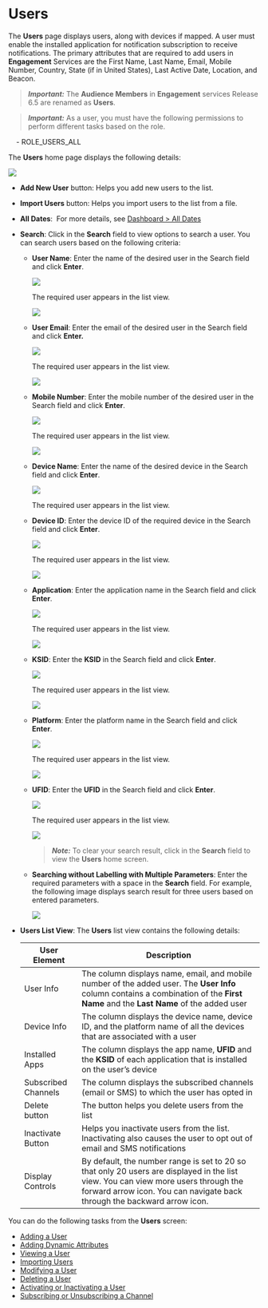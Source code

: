                             


Users
=====

The **Users** page displays users, along with devices if mapped. A user must enable the installed application for notification subscription to receive notifications. The primary attributes that are required to add users in **Engagement** Services are the First Name, Last Name, Email, Mobile Number, Country, State (if in United States), Last Active Date, Location, and Beacon.

> **_Important:_** The **Audience Members** in **Engagement** services Release 6.5 are renamed as **Users**.

> **_Important:_** As a user, you must have the following permissions to perform different tasks based on the role.  
  
    - ROLE\_USERS\_ALL

The **Users** home page displays the following details:

![](../Resources/Images/Overview/Subscribers/Users/userhomepage_719x336.png)

*   **Add New User** button: Helps you add new users to the list.
*   **Import Users** button: Helps you import users to the list from a file.
*   **All Dates**:  For more details, see [Dashboard > All Dates](../../../../Foundry/vms_console_user_guide/Content/Dashboard/Dashboard.md)
*   **Search**: Click in the **Search** field to view options to search a user. You can search users based on the following criteria:
    *   **User Name**: Enter the name of the desired user in the Search field and click **Enter**.
        
        ![](../Resources/Images/Overview/Subscribers/Users/searchusername.png)
        
        The required user appears in the list view.
        
        ![](../Resources/Images/Overview/Subscribers/Users/searresusername_556x105.png)
        
    *   **User Email**: Enter the email of the desired user in the Search field and click **Enter.**
        
        ![](../Resources/Images/Overview/Subscribers/Users/searchemail.png)
        
        The required user appears in the list view.
        
        ![](../Resources/Images/Overview/Subscribers/Users/searresuemail_555x107.png)
        
    *   **Mobile Number**: Enter the mobile number of the desired user in the Search field and click **Enter**. 
        
        ![](../Resources/Images/Overview/Subscribers/Users/searchmobile.png)
        
        The required user appears in the list view.
        
        ![](../Resources/Images/Overview/Subscribers/Users/searresumobile_556x105.png)
        
    *   **Device Name**: Enter the name of the desired device in the Search field and click **Enter**.
        
        ![](../Resources/Images/Overview/Subscribers/Users/searchdevicename.png)
        
        The required user appears in the list view.
        
    *   **Device ID**: Enter the device ID of the required device in the Search field and click **Enter**.
        
        ![](../Resources/Images/Overview/Subscribers/Users/searchdevicie.png)
        
        The required user appears in the list view.
        
        ![](../Resources/Images/Overview/Subscribers/Users/searresdevid_560x110.png)
        
    *   **Application**: Enter the application name in the Search field and click **Enter**.
        
        ![](../Resources/Images/Overview/Subscribers/Users/searchapplication.png)
        
        The required user appears in the list view.
        
        ![](../Resources/Images/Overview/Subscribers/Users/searrresapp_554x135.png)
        
    *   **KSID**: Enter the **KSID** in the Search field and click **Enter**. 
        
        ![](../Resources/Images/Overview/Subscribers/Users/searchksid.png)
        
        The required user appears in the list view.
        
        ![](../Resources/Images/Overview/Subscribers/Users/searresksid_559x108.png)
        
    *   **Platform**: Enter the platform name in the Search field and click **Enter**. 
        
        ![](../Resources/Images/Overview/Subscribers/Users/searchplatform.png)
        
        The required user appears in the list view.
        
        ![](../Resources/Images/Overview/Subscribers/Users/searrplatform_558x134.png)  
          
        
    *   **UFID**: Enter the **UFID** in the Search field and click **Enter**. 
        
        ![](../Resources/Images/Overview/Subscribers/Users/searchUfid.png)
        
        The required user appears in the list view.
        
        ![](../Resources/Images/Overview/Subscribers/Users/searrufid_556x106.png)
        
        > **_Note:_** To clear your search result, click in the **Search** field to view the **Users** home screen.
        
    *   **Searching without Labelling with Multiple Parameters**: Enter the required parameters with a space in the **Search** field. For example, the following image displays search result for three users based on entered parameters.
        
        ![](../Resources/Images/Overview/Subscribers/Users/searwitoutlabel_556x162.png)
        
*   **Users List View**: The **Users** list view contains the following details:
    
    | User Element | Description |
    | --- | --- |
    | User Info | The column displays name, email, and mobile number of the added user. The **User Info** column contains a combination of the **First Name** and the **Last Name** of the added user |
    | Device Info | The column displays the device name, device ID, and the platform name of all the devices that are associated with a user |
    | Installed Apps | The column displays the app name, **UFID** and the **KSID** of each application that is installed on the user’s device |
    | Subscribed Channels | The column displays the subscribed channels (email or SMS) to which the user has opted in |
    | Delete button | The button helps you delete users from the list |
    | Inactivate Button | Helps you inactivate users from the list. Inactivating also causes the user to opt out of email and SMS notifications |
    | Display Controls | By default, the number range is set to 20 so that only 20 users are displayed in the list view. You can view more users through the forward arrow icon. You can navigate back through the backward arrow icon. |
    

You can do the following tasks from the **Users** screen:

*   [Adding a User](Adding_a_User.md)
*   [Adding Dynamic Attributes](Adding_Dynamic_Attributes.md)
*   [Viewing a User](Viewing_a_User.md)
*   [Importing Users](Importing_a_User.md)
*   [Modifying a User](Modifying_a_User.md)
*   [Deleting a User](Deleting_a_User.md)
*   [Activating or Inactivating a User](Activating_or_Inactivating_a_User.md)
*   [Subscribing or Unsubscribing a Channel](Unsubscribing_Channels.md)
